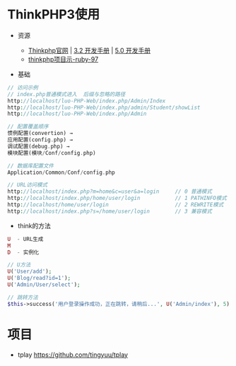 # ThinkPHP3使用

- 资源

  - [Thinkphp官网](http://www.thinkphp.cn/) | [3.2 开发手册](http://document.thinkphp.cn/manual_3_2.html#preface) | [5.0 开发手册](http://www.kancloud.cn/manual/thinkphp5/118003)
  - [thinkphp项目示-ruby-97](http://blog.csdn.net/ruby97/article/details/7574851/)

- 基础

```php
// 访问示例
// index.php普通模式进入  后缀与忽略的路径
http://localhost/luo-PHP-Web/index.php/Admin/Index
http://localhost/luo-PHP-Web/index.php/admin/Student/showList
http://localhost/luo-PHP-Web/index.php/Admin

// 配置覆盖顺序
惯例配置(convertion) →
应用配置(config.php) →
调试配置(debug.php) →
模块配置(模块/Conf/config.php)

// 数据库配置文件
Application/Common/Conf/config.php

// URL访问模式
http://localhost/index.php?m=home&c=user&a=login     // 0 普通模式
http://localhost/index.php/home/user/login           // 1 PATHINFO模式
http://localhost/home/user/login                     // 2 REWRITE模式
http://localhost/index.php?s=/home/user/login        // 3 兼容模式
```

- think的方法

```php
U  - URL生成
M
D  - 实例化

// U方法
U('User/add');
U('Blog/read?id=1');
U('Admin/User/select');

// 跳转方法
$this->success('用户登录操作成功，正在跳转，请稍后...', U('Admin/index'), 5);
```

# 项目

- tplay <https://github.com/tingyuu/tplay>

